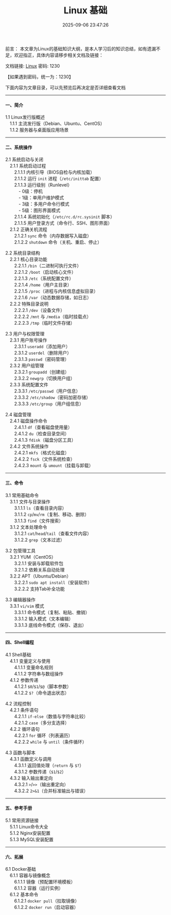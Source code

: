 ﻿---
title: Linux 基础
date: 2025-09-06 23:47:26
tags: 
    - 语言
    - Linux
    - 系统
categories: 
    - 计算机
    - 语法语言
    - Linux
---

前言：
本文章为Linux的基础知识大纲，是本人学习后的知识总结，如有遗漏不足，欢迎指正，具体内容请移步相关文档及链接：

文档链接:  [Linux](https://www.mubu.com/doc/5qdqYmlp7cL)  密码: 1230

【如果遇到密码，统一为：1230】


下面内容为文章目录，可以先预览后再决定是否详细查看文档

  

---

#### **一、简介**  
1.1 Linux发行版概述  
　1.1.1 主流发行版（Debian、Ubuntu、CentOS）  
　1.1.2 服务器与桌面版应用场景  

---

#### **二、系统操作**  
2.1 系统启动与关闭  
　2.1.1 系统启动过程  
　　2.1.1.1 内核引导（BIOS自检与内核加载）  
　　2.1.1.2 运行 `init` 进程（`/etc/inittab` 配置）  
　　2.1.1.3 运行级别（Runlevel）  
　　　- 0级：停机  
　　　- 1级：单用户维护模式  
　　　- 3级：多用户命令行模式  
　　　- 5级：图形界面模式  
　　2.1.1.4 系统初始化（`/etc/rc.d/rc.sysinit` 脚本）  
　　2.1.1.5 用户登录方式（命令行、SSH、图形界面）  
　2.1.2 正确关机流程  
　　2.1.2.1 `sync` 命令（内存数据写入磁盘）  
　　2.1.2.2 `shutdown` 命令（关机、重启、停止）  

2.2 系统目录结构  
　2.2.1 核心目录功能  
　　2.2.1.1 `/bin`（二进制可执行文件）  
　　2.2.1.2 `/boot`（启动核心文件）  
　　2.2.1.3 `/etc`（系统配置文件）  
　　2.2.1.4 `/home`（用户主目录）  
　　2.2.1.5 `/proc`（进程与内核信息虚拟目录）  
　　2.2.1.6 `/var`（动态数据存储，如日志）  
　2.2.2 特殊目录说明  
　　2.2.2.1 `/dev`（设备文件）  
　　2.2.2.2 `/mnt` 与 `/media`（临时挂载点）  
　　2.2.2.3 `/tmp`（临时文件存储）  

2.3 用户与权限管理  
　2.3.1 用户账号操作  
　　2.3.1.1 `useradd`（添加用户）  
　　2.3.1.2 `userdel`（删除用户）  
　　2.3.1.3 `passwd`（密码管理）  
　2.3.2 用户组管理  
　　2.3.2.1 `groupadd`（创建组）  
　　2.3.2.2 `newgrp`（切换用户组）  
　2.3.3 系统配置文件  
　　2.3.3.1 `/etc/passwd`（用户信息）  
　　2.3.3.2 `/etc/shadow`（密码加密存储）  
　　2.3.3.3 `/etc/group`（用户组信息）  

2.4 磁盘管理  
　2.4.1 磁盘操作命令  
　　2.4.1.1 `df`（查看磁盘使用量）  
　　2.4.1.2 `du`（检查目录空间）  
　　2.4.1.3 `fdisk`（磁盘分区工具）  
　2.4.2 文件系统操作  
　　2.4.2.1 `mkfs`（格式化磁盘）  
　　2.4.2.2 `fsck`（文件系统检查）  
　　2.4.2.3 `mount` 与 `umount`（挂载与卸载）  

---

#### **三、命令**  
3.1 常用基础命令  
　3.1.1 文件与目录操作  
　　3.1.1.1 `ls`（查看目录内容）  
　　3.1.1.2 `cp`/`mv`/`rm`（复制、移动、删除）  
　　3.1.1.3 `find`（文件搜索）  
　3.1.2 文本处理命令  
　　3.1.2.1 `cat`/`head`/`tail`（查看文件内容）  
　　3.1.2.2 `grep`（文本过滤）  

3.2 包管理工具  
　3.2.1 YUM（CentOS）  
　　3.2.1.1 安装与卸载软件包  
　　3.2.1.2 依赖关系自动处理  
　3.2.2 APT（Ubuntu/Debian）  
　　3.2.2.1 `sudo apt install`（安装软件）  
　　3.2.2.2 支持Tab补全功能  

3.3 编辑器操作  
　3.3.1 `vi/vim` 模式  
　　3.3.1.1 命令模式（复制、粘贴、撤销）  
　　3.3.1.2 输入模式（文本编辑）  
　　3.3.1.3 底线命令模式（保存、退出）  

---

#### **四、Shell编程**  
4.1 Shell基础  
　4.1.1 变量定义与使用  
　　4.1.1.1 变量命名规则  
　　4.1.1.2 字符串与数组操作  
　4.1.2 参数传递  
　　4.1.2.1 `$0`/`$1`/`$@`（脚本参数）  
　　4.1.2.2 `$?`（命令退出状态）  

4.2 流程控制  
　4.2.1 条件语句  
　　4.2.1.1 `if-else`（数值与字符串比较）  
　　4.2.1.2 `case`（多分支选择）  
　4.2.2 循环语句  
　　4.2.2.1 `for` 循环（列表遍历）  
　　4.2.2.2 `while` 与 `until`（条件循环）  

4.3 函数与脚本  
　4.3.1 函数定义与调用  
　　4.3.1.1 返回值处理（`return` 与 `$?`）  
　　4.3.1.2 参数传递（`$1`/`$2`）  
　4.3.2 输入输出重定向  
　　4.3.2.1 `>`/`>>`（输出重定向）  
　　4.3.2.2 `2>&1`（合并标准输出与错误）  

---

#### **五、参考手册**  
5.1 常用资源链接  
　5.1.1 Linux命令大全  
　5.1.2 Nginx安装配置  
　5.1.3 MySQL安装配置  

---

#### **六、拓展**  
6.1 Docker基础  
　6.1.1 容器与镜像概念  
　　6.1.1.1 镜像（预配置环境模板）  
　　6.1.1.2 容器（运行实例）  
　6.1.2 基本命令  
　　6.1.2.1 `docker pull`（拉取镜像）  
　　6.1.2.2 `docker run`（启动容器）  


